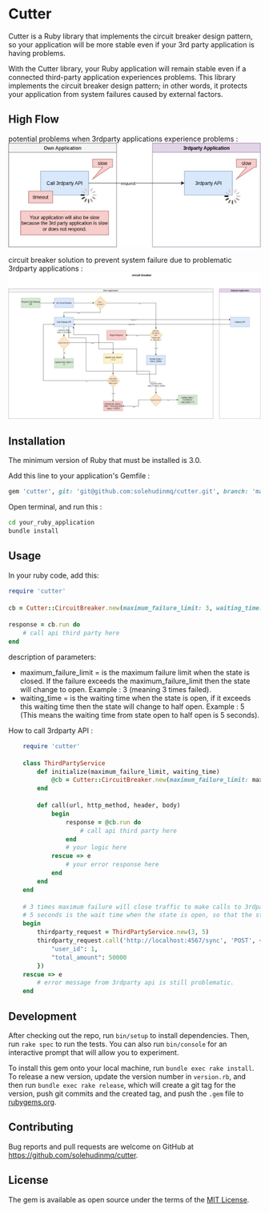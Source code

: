 # Cutter

Cutter is a Ruby library that implements the circuit breaker design pattern, so your application will be more stable even if your 3rd party application is having problems.

With the Cutter library, your Ruby application will remain stable even if a connected third-party application experiences problems. This library implements the circuit breaker design pattern; in other words, it protects your application from system failures caused by external factors.

## High Flow
potential problems when 3rdparty applications experience problems : 
![Logo Ruby](https://github.com/solehudinmq/cutter/blob/development/high_flow/cutter-problem.jpg)

circuit breaker solution to prevent system failure due to problematic 3rdparty applications :
![Logo Ruby](https://github.com/solehudinmq/cutter/blob/development/high_flow/cutter-solution.jpg)

## Installation

The minimum version of Ruby that must be installed is 3.0.

Add this line to your application's Gemfile :

```ruby
gem 'cutter', git: 'git@github.com:solehudinmq/cutter.git', branch: 'main'
```

Open terminal, and run this : 
```bash
cd your_ruby_application
bundle install
```

## Usage

In your ruby ​​code, add this:
```ruby
require 'cutter'

cb = Cutter::CircuitBreaker.new(maximum_failure_limit: 3, waiting_time: 5)

response = cb.run do
    # call api third party here
end
```

description of parameters:
- maximum_failure_limit = is the maximum failure limit when the state is closed. If the failure exceeds the maximum_failure_limit then the state will change to open. Example : 3 (meaning 3 times failed).
- waiting_time = is the waiting time when the state is open, if it exceeds this waiting time then the state will change to half open. Example : 5 (This means the waiting time from state open to half open is 5 seconds).

How to call 3rdparty API : 
```ruby
    require 'cutter'

    class ThirdPartyService
        def initialize(maximum_failure_limit, waiting_time)
            @cb = Cutter::CircuitBreaker.new(maximum_failure_limit: maximum_failure_limit, waiting_time: waiting_time)
        end

        def call(url, http_method, header, body)
            begin
                response = @cb.run do
                    # call api third party here
                end
                # your logic here
            rescue => e
                # your error response here
            end
        end
    end

    # 3 times maximum failure will close traffic to make calls to 3rdparty API.
    # 5 seconds is the wait time when the state is open, so that the state becomes half_open so that it can attempt to call the third-party API. If the third-party API is working properly, the state will change to closed; otherwise, the state will change to open.
    begin
        thirdparty_request = ThirdPartyService.new(3, 5)
        thirdparty_request.call('http://localhost:4567/sync', 'POST', { 'Content-Type'=> 'application/json' }, {
            "user_id": 1,
            "total_amount": 50000
        })
    rescue => e
        # error message from 3rdparty api is still problematic.
    end
```

## Development

After checking out the repo, run `bin/setup` to install dependencies. Then, run `rake spec` to run the tests. You can also run `bin/console` for an interactive prompt that will allow you to experiment.

To install this gem onto your local machine, run `bundle exec rake install`. To release a new version, update the version number in `version.rb`, and then run `bundle exec rake release`, which will create a git tag for the version, push git commits and the created tag, and push the `.gem` file to [rubygems.org](https://rubygems.org).

## Contributing

Bug reports and pull requests are welcome on GitHub at https://github.com/solehudinmq/cutter.

## License

The gem is available as open source under the terms of the [MIT License](https://opensource.org/licenses/MIT).
